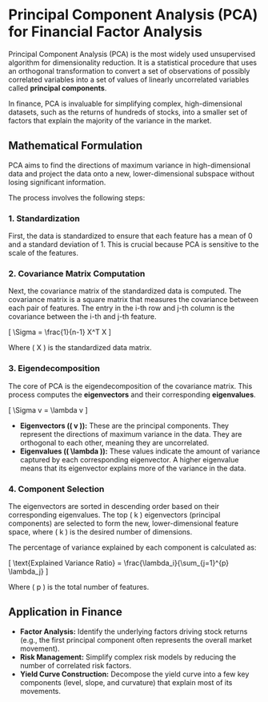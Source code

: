 # Principal Component Analysis (PCA) for Financial Factor Analysis

Principal Component Analysis (PCA) is the most widely used unsupervised algorithm for dimensionality reduction. It is a statistical procedure that uses an orthogonal transformation to convert a set of observations of possibly correlated variables into a set of values of linearly uncorrelated variables called **principal components**.

In finance, PCA is invaluable for simplifying complex, high-dimensional datasets, such as the returns of hundreds of stocks, into a smaller set of factors that explain the majority of the variance in the market.

## Mathematical Formulation

PCA aims to find the directions of maximum variance in high-dimensional data and project the data onto a new, lower-dimensional subspace without losing significant information.

The process involves the following steps:

### 1. Standardization
First, the data is standardized to ensure that each feature has a mean of 0 and a standard deviation of 1. This is crucial because PCA is sensitive to the scale of the features.

### 2. Covariance Matrix Computation
Next, the covariance matrix of the standardized data is computed. The covariance matrix is a square matrix that measures the covariance between each pair of features. The entry in the i-th row and j-th column is the covariance between the i-th and j-th feature.

\[ \Sigma = \frac{1}{n-1} X^T X \]

Where \( X \) is the standardized data matrix.

### 3. Eigendecomposition
The core of PCA is the eigendecomposition of the covariance matrix. This process computes the **eigenvectors** and their corresponding **eigenvalues**.

\[ \Sigma v = \lambda v \]

-   **Eigenvectors (\( v \)):** These are the principal components. They represent the directions of maximum variance in the data. They are orthogonal to each other, meaning they are uncorrelated.
-   **Eigenvalues (\( \lambda \)):** These values indicate the amount of variance captured by each corresponding eigenvector. A higher eigenvalue means that its eigenvector explains more of the variance in the data.

### 4. Component Selection
The eigenvectors are sorted in descending order based on their corresponding eigenvalues. The top \( k \) eigenvectors (principal components) are selected to form the new, lower-dimensional feature space, where \( k \) is the desired number of dimensions.

The percentage of variance explained by each component is calculated as:

\[ \text{Explained Variance Ratio} = \frac{\lambda_i}{\sum_{j=1}^{p} \lambda_j} \]

Where \( p \) is the total number of features.

## Application in Finance

-   **Factor Analysis:** Identify the underlying factors driving stock returns (e.g., the first principal component often represents the overall market movement).
-   **Risk Management:** Simplify complex risk models by reducing the number of correlated risk factors.
-   **Yield Curve Construction:** Decompose the yield curve into a few key components (level, slope, and curvature) that explain most of its movements.
